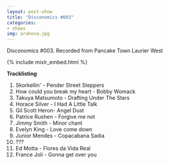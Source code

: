 ```yaml
---
layout: post-show
title: "Disconomics #003"
categories:
- shows
img: arahova.jpg
---
```


Disconomics #003. Recorded from Pancake Town Laurier West

{% include mixlr_embed.html %}

**Tracklisting**

1. Skorkellin' - Pender Street Steppers
1. How could you break my heart - Bobby Womack
1. Takuya Matsumoto - Drafting Under The Stars
1. Horace Silver - I Had A Little Talk
1. Gil Scott Heron- Angel Dust
1. Patrice Rushen - Forgive me not
1. Jimmy Smith - Minor chant
1. Evelyn King - Love come down
1. Junior Mendes - Copacabana Sadia
1. ???
1. Ed Motta - Flores da Vida Real
1. France Joli - Gonna get over you
